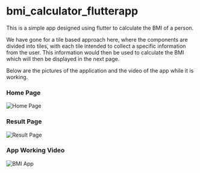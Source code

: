 # bmi_calculator_flutterapp
This is a simple app designed using flutter to calculate the BMI of a person.


We have gone for a tile based approach here, where the components are divided into tiles, with each tile intended to collect a specific information from the user. This information would then be used to calculate the BMI which will then be displayed in the next page.

Below are the pictures of the application and the video of the app while it is working.

### Home Page


![Home Page](https://user-images.githubusercontent.com/50414959/112810614-d4875600-9098-11eb-98e9-6b5181141e52.jpg)


### Result Page


![Result Page](https://user-images.githubusercontent.com/50414959/112810650-dd782780-9098-11eb-85f2-14e3e253d7f7.jpg)


### App Working Video


![BMI App](https://user-images.githubusercontent.com/50414959/112815182-ace6bc80-909d-11eb-9bc7-5d3042c345dd.gif)


